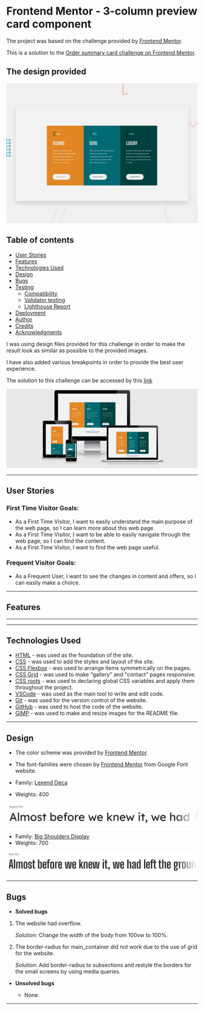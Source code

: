 # Frontend Mentor - 3-column preview card component

The project was based on the challenge provided by [Frontend Mentor](https://www.frontendmentor.io).

This is a solution to the [Order summary card challenge on Frontend Mentor](https://www.frontendmentor.io/challenges/3column-preview-card-component-pH92eAR2-). 

## The design provided

![Design preview for the Order summary card coding challenge](documentation/desktop-preview.jpg)

## Table of contents

- [User Stories](#user-stories)
- [Features](#features)
- [Technologies Used](#technologies-used)
- [Design](#design)
- [Bugs](#bugs)
- [Testing](#testing)
  - [Compatibility](#compatibility)
  - [Validator testing](#validator-testing)
  - [Lighthouse Report](#lighthouse-report)
- [Deployment](#deployment)
- [Author](#author)
- [Credits](#credits)
- [Acknowledgments](#acknowledgments)


I was using design files provided for this challenge in order to make the result look as similar as possible to the provided images.

I have also added various breakpoints in order to provide the best user experience.

The solution to this challenge can be accessed by this [link](https://iuliiakonovalova.github.io/frontend-mentor-3-column-preview-card-component-main/)

![Responsive Mockup](documentation/responsive_mockup.png)

---
## User Stories

### First Time Visitor Goals:

* As a First Time Visitor, I want to easily understand the main purpose of the web page, so I can learn more about this web page.
* As a First Time Visitor, I want to be able to easily navigate through the web page, so I can find the content.
* As a First Time Visitor, I want to find the web page useful.

### Frequent Visitor Goals:
* As a Frequent User, I want to see the changes in content and offers, so I can easily make a choice.

---

## Features



---

---

## Technologies Used

- [HTML](https://developer.mozilla.org/en-US/docs/Web/HTML) - was used as the foundation of the site.
- [CSS](https://developer.mozilla.org/en-US/docs/Web/css) - was used to add the styles and layout of the site.
- [CSS Flexbox](https://developer.mozilla.org/en-US/docs/Learn/CSS/CSS_layout/Flexbox) - was used to arrange items symmetrically on the pages.
- [CSS Grid](https://developer.mozilla.org/en-US/docs/Web/CSS/grid) - was used to make "gallery" and "contact" pages responsive.
- [CSS roots](https://developer.mozilla.org/en-US/docs/Web/CSS/:root) - was used to declaring global CSS variables and apply them throughout the project. 
- [VSCode](https://code.visualstudio.com/) - was used as the main tool to write and edit code.
- [Git](https://git-scm.com/) - was used for the version control of the website.
- [GitHub](https://github.com/) - was used to host the code of the website.
- [GIMP](https://www.gimp.org/) - was used to make and resize images for the README file.

---
## Design

- The color scheme was provided by [Frontend Mentor](https://www.frontendmentor.io).

- The font-families were chosen by [Frontend Mentor](https://www.frontendmentor.io) from Google Font website.


- Family: [Lexend Deca](https://fonts.google.com/specimen/Lexend+Deca)
- Weights: 400

![Lexend Deca](documentation/design/ff_lexend_deca.png)

- Family: [Big Shoulders Display](https://fonts.google.com/specimen/Big+Shoulders+Display)
- Weights: 700

![Big Shoulders Display](documentation/design/ff_big_shoulders_display.png)

---


## Bugs

+ **Solved bugs**

1. The website had overflow.
    
    *Solution*: Change the width of the body from 100vw to 100%.

1. The border-radius for main_container did not work due to the use of grid for the website.

    *Solution*: Add border-radius to subsections and restyle the borders for the small screens by using media queries.

+ **Unsolved bugs**

    - None.

---
